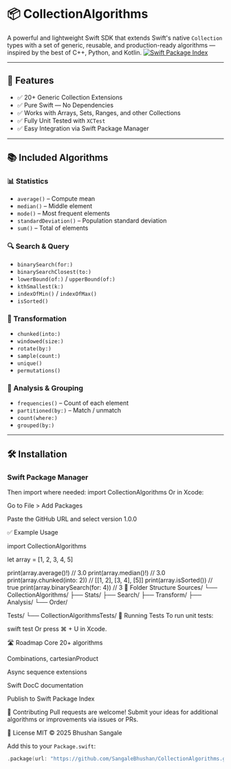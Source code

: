 
# 📦 CollectionAlgorithms

A powerful and lightweight Swift SDK that extends Swift's native `Collection` types with a set of generic, reusable, and production-ready algorithms — inspired by the best of C++, Python, and Kotlin.
[![Swift Package Index](https://img.shields.io/badge/Swift%20Package%20Index-Listed-blue)](https://swiftpackageindex.com/SangaleBhushan/CollectionAlgorithms)

---

## 🚀 Features

- ✅ 20+ Generic Collection Extensions
- ✅ Pure Swift — No Dependencies
- ✅ Works with Arrays, Sets, Ranges, and other Collections
- ✅ Fully Unit Tested with `XCTest`
- ✅ Easy Integration via Swift Package Manager

---

## 📚 Included Algorithms

### 📊 Statistics
- `average()` – Compute mean
- `median()` – Middle element
- `mode()` – Most frequent elements
- `standardDeviation()` – Population standard deviation
- `sum()` – Total of elements

### 🔍 Search & Query
- `binarySearch(for:)`
- `binarySearchClosest(to:)`
- `lowerBound(of:)` / `upperBound(of:)`
- `kthSmallest(k:)`
- `indexOfMin()` / `indexOfMax()`
- `isSorted()`

### 🔁 Transformation
- `chunked(into:)`
- `windowed(size:)`
- `rotate(by:)`
- `sample(count:)`
- `unique()`
- `permutations()`

### 🧪 Analysis & Grouping
- `frequencies()` – Count of each element
- `partitioned(by:)` – Match / unmatch
- `count(where:)`
- `grouped(by:)`

---

## 🛠 Installation

### Swift Package Manager


Then import where needed:
import CollectionAlgorithms
Or in Xcode:

Go to File > Add Packages

Paste the GitHub URL and select version 1.0.0

✅ Example Usage

import CollectionAlgorithms

let array = [1, 2, 3, 4, 5]

print(array.average()!)       // 3.0
print(array.median()!)        // 3.0
print(array.chunked(into: 2)) // [[1, 2], [3, 4], [5]]
print(array.isSorted())       // true
print(array.binarySearch(for: 4)) // 3
📂 Folder Structure
Sources/
└── CollectionAlgorithms/
    ├── Stats/
    ├── Search/
    ├── Transform/
    ├── Analysis/
    └── Order/

Tests/
└── CollectionAlgorithmsTests/
🧪 Running Tests
To run unit tests:

swift test
Or press ⌘ + U in Xcode.

🛣️ Roadmap
 Core 20+ algorithms

 Combinations, cartesianProduct

 Async sequence extensions

 Swift DocC documentation

 Publish to Swift Package Index

👥 Contributing
Pull requests are welcome! Submit your ideas for additional algorithms or improvements via issues or PRs.

📄 License
MIT © 2025 Bhushan Sangale



Add this to your `Package.swift`:

```swift
.package(url: "https://github.com/SangaleBhushan/CollectionAlgorithms.git", from: "1.0.0")
